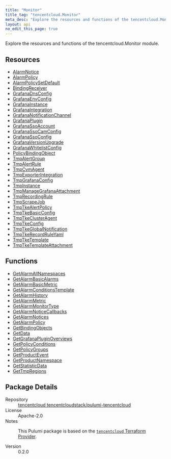 ```yaml
---
title: "Monitor"
title_tag: "tencentcloud.Monitor"
meta_desc: "Explore the resources and functions of the tencentcloud.Monitor module."
layout: api
no_edit_this_page: true
---
```


<!-- WARNING: this file was generated by Pulumi Docs Generator. -->
<!-- Do not edit by hand unless you're certain you know what you are doing! -->

Explore the resources and functions of the tencentcloud.Monitor module.

<h2 id="resources">Resources</h2>
<ul class="api">
    <li><a href="alarmnotice/" title="AlarmNotice"><span class="api-symbol api-symbol--resource"></span>AlarmNotice</a></li>
    <li><a href="alarmpolicy/" title="AlarmPolicy"><span class="api-symbol api-symbol--resource"></span>AlarmPolicy</a></li>
    <li><a href="alarmpolicysetdefault/" title="AlarmPolicySetDefault"><span class="api-symbol api-symbol--resource"></span>AlarmPolicySetDefault</a></li>
    <li><a href="bindingreceiver/" title="BindingReceiver"><span class="api-symbol api-symbol--resource"></span>BindingReceiver</a></li>
    <li><a href="grafanadnsconfig/" title="GrafanaDnsConfig"><span class="api-symbol api-symbol--resource"></span>GrafanaDnsConfig</a></li>
    <li><a href="grafanaenvconfig/" title="GrafanaEnvConfig"><span class="api-symbol api-symbol--resource"></span>GrafanaEnvConfig</a></li>
    <li><a href="grafanainstance/" title="GrafanaInstance"><span class="api-symbol api-symbol--resource"></span>GrafanaInstance</a></li>
    <li><a href="grafanaintegration/" title="GrafanaIntegration"><span class="api-symbol api-symbol--resource"></span>GrafanaIntegration</a></li>
    <li><a href="grafananotificationchannel/" title="GrafanaNotificationChannel"><span class="api-symbol api-symbol--resource"></span>GrafanaNotificationChannel</a></li>
    <li><a href="grafanaplugin/" title="GrafanaPlugin"><span class="api-symbol api-symbol--resource"></span>GrafanaPlugin</a></li>
    <li><a href="grafanassoaccount/" title="GrafanaSsoAccount"><span class="api-symbol api-symbol--resource"></span>GrafanaSsoAccount</a></li>
    <li><a href="grafanassocamconfig/" title="GrafanaSsoCamConfig"><span class="api-symbol api-symbol--resource"></span>GrafanaSsoCamConfig</a></li>
    <li><a href="grafanassoconfig/" title="GrafanaSsoConfig"><span class="api-symbol api-symbol--resource"></span>GrafanaSsoConfig</a></li>
    <li><a href="grafanaversionupgrade/" title="GrafanaVersionUpgrade"><span class="api-symbol api-symbol--resource"></span>GrafanaVersionUpgrade</a></li>
    <li><a href="grafanawhitelistconfig/" title="GrafanaWhitelistConfig"><span class="api-symbol api-symbol--resource"></span>GrafanaWhitelistConfig</a></li>
    <li><a href="policybindingobject/" title="PolicyBindingObject"><span class="api-symbol api-symbol--resource"></span>PolicyBindingObject</a></li>
    <li><a href="tmpalertgroup/" title="TmpAlertGroup"><span class="api-symbol api-symbol--resource"></span>TmpAlertGroup</a></li>
    <li><a href="tmpalertrule/" title="TmpAlertRule"><span class="api-symbol api-symbol--resource"></span>TmpAlertRule</a></li>
    <li><a href="tmpcvmagent/" title="TmpCvmAgent"><span class="api-symbol api-symbol--resource"></span>TmpCvmAgent</a></li>
    <li><a href="tmpexporterintegration/" title="TmpExporterIntegration"><span class="api-symbol api-symbol--resource"></span>TmpExporterIntegration</a></li>
    <li><a href="tmpgrafanaconfig/" title="TmpGrafanaConfig"><span class="api-symbol api-symbol--resource"></span>TmpGrafanaConfig</a></li>
    <li><a href="tmpinstance/" title="TmpInstance"><span class="api-symbol api-symbol--resource"></span>TmpInstance</a></li>
    <li><a href="tmpmanagegrafanaattachment/" title="TmpManageGrafanaAttachment"><span class="api-symbol api-symbol--resource"></span>TmpManageGrafanaAttachment</a></li>
    <li><a href="tmprecordingrule/" title="TmpRecordingRule"><span class="api-symbol api-symbol--resource"></span>TmpRecordingRule</a></li>
    <li><a href="tmpscrapejob/" title="TmpScrapeJob"><span class="api-symbol api-symbol--resource"></span>TmpScrapeJob</a></li>
    <li><a href="tmptkealertpolicy/" title="TmpTkeAlertPolicy"><span class="api-symbol api-symbol--resource"></span>TmpTkeAlertPolicy</a></li>
    <li><a href="tmptkebasicconfig/" title="TmpTkeBasicConfig"><span class="api-symbol api-symbol--resource"></span>TmpTkeBasicConfig</a></li>
    <li><a href="tmptkeclusteragent/" title="TmpTkeClusterAgent"><span class="api-symbol api-symbol--resource"></span>TmpTkeClusterAgent</a></li>
    <li><a href="tmptkeconfig/" title="TmpTkeConfig"><span class="api-symbol api-symbol--resource"></span>TmpTkeConfig</a></li>
    <li><a href="tmptkeglobalnotification/" title="TmpTkeGlobalNotification"><span class="api-symbol api-symbol--resource"></span>TmpTkeGlobalNotification</a></li>
    <li><a href="tmptkerecordruleyaml/" title="TmpTkeRecordRuleYaml"><span class="api-symbol api-symbol--resource"></span>TmpTkeRecordRuleYaml</a></li>
    <li><a href="tmptketemplate/" title="TmpTkeTemplate"><span class="api-symbol api-symbol--resource"></span>TmpTkeTemplate</a></li>
    <li><a href="tmptketemplateattachment/" title="TmpTkeTemplateAttachment"><span class="api-symbol api-symbol--resource"></span>TmpTkeTemplateAttachment</a></li>
</ul>

<h2 id="functions">Functions</h2>
<ul class="api">
    <li><a href="getalarmallnamespaces/" title="GetAlarmAllNamespaces"><span class="api-symbol api-symbol--function"></span>GetAlarmAllNamespaces</a></li>
    <li><a href="getalarmbasicalarms/" title="GetAlarmBasicAlarms"><span class="api-symbol api-symbol--function"></span>GetAlarmBasicAlarms</a></li>
    <li><a href="getalarmbasicmetric/" title="GetAlarmBasicMetric"><span class="api-symbol api-symbol--function"></span>GetAlarmBasicMetric</a></li>
    <li><a href="getalarmconditionstemplate/" title="GetAlarmConditionsTemplate"><span class="api-symbol api-symbol--function"></span>GetAlarmConditionsTemplate</a></li>
    <li><a href="getalarmhistory/" title="GetAlarmHistory"><span class="api-symbol api-symbol--function"></span>GetAlarmHistory</a></li>
    <li><a href="getalarmmetric/" title="GetAlarmMetric"><span class="api-symbol api-symbol--function"></span>GetAlarmMetric</a></li>
    <li><a href="getalarmmonitortype/" title="GetAlarmMonitorType"><span class="api-symbol api-symbol--function"></span>GetAlarmMonitorType</a></li>
    <li><a href="getalarmnoticecallbacks/" title="GetAlarmNoticeCallbacks"><span class="api-symbol api-symbol--function"></span>GetAlarmNoticeCallbacks</a></li>
    <li><a href="getalarmnotices/" title="GetAlarmNotices"><span class="api-symbol api-symbol--function"></span>GetAlarmNotices</a></li>
    <li><a href="getalarmpolicy/" title="GetAlarmPolicy"><span class="api-symbol api-symbol--function"></span>GetAlarmPolicy</a></li>
    <li><a href="getbindingobjects/" title="GetBindingObjects"><span class="api-symbol api-symbol--function"></span>GetBindingObjects</a></li>
    <li><a href="getdata/" title="GetData"><span class="api-symbol api-symbol--function"></span>GetData</a></li>
    <li><a href="getgrafanapluginoverviews/" title="GetGrafanaPluginOverviews"><span class="api-symbol api-symbol--function"></span>GetGrafanaPluginOverviews</a></li>
    <li><a href="getpolicyconditions/" title="GetPolicyConditions"><span class="api-symbol api-symbol--function"></span>GetPolicyConditions</a></li>
    <li><a href="getpolicygroups/" title="GetPolicyGroups"><span class="api-symbol api-symbol--function"></span>GetPolicyGroups</a></li>
    <li><a href="getproductevent/" title="GetProductEvent"><span class="api-symbol api-symbol--function"></span>GetProductEvent</a></li>
    <li><a href="getproductnamespace/" title="GetProductNamespace"><span class="api-symbol api-symbol--function"></span>GetProductNamespace</a></li>
    <li><a href="getstatisticdata/" title="GetStatisticData"><span class="api-symbol api-symbol--function"></span>GetStatisticData</a></li>
    <li><a href="gettmpregions/" title="GetTmpRegions"><span class="api-symbol api-symbol--function"></span>GetTmpRegions</a></li>
</ul>

<h2 id="package-details">Package Details</h2>
<dl class="package-details">
	<dt>Repository</dt>
	<dd><a href="https://github.com/tencentcloudstack/pulumi-tencentcloud">tencentcloud tencentcloudstack/pulumi-tencentcloud</a></dd>
	<dt>License</dt>
	<dd>Apache-2.0</dd>
	<dt>Notes</dt>
	<dd><p>This Pulumi package is based on the <a href="https://github.com/tencentcloudstack/terraform-provider-tencentcloud"><code>tencentcloud</code> Terraform Provider</a>.</p>
</dd>
	<dt>Version</dt>
	<dd>0.2.0</dd>
</dl>

